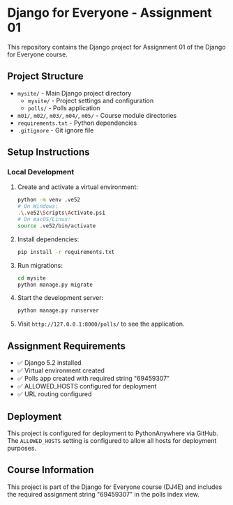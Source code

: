 # Django for Everyone - Assignment 01

This repository contains the Django project for Assignment 01 of the Django for Everyone course.

## Project Structure

- `mysite/` - Main Django project directory
  - `mysite/` - Project settings and configuration
  - `polls/` - Polls application
- `m01/`, `m02/`, `m03/`, `m04/`, `m05/` - Course module directories
- `requirements.txt` - Python dependencies
- `.gitignore` - Git ignore file

## Setup Instructions

### Local Development

1. Create and activate a virtual environment:
   ```bash
   python -m venv .ve52
   # On Windows:
   .\.ve52\Scripts\Activate.ps1
   # On macOS/Linux:
   source .ve52/bin/activate
   ```

2. Install dependencies:
   ```bash
   pip install -r requirements.txt
   ```

3. Run migrations:
   ```bash
   cd mysite
   python manage.py migrate
   ```

4. Start the development server:
   ```bash
   python manage.py runserver
   ```

5. Visit `http://127.0.0.1:8000/polls/` to see the application.

## Assignment Requirements

- ✅ Django 5.2 installed
- ✅ Virtual environment created
- ✅ Polls app created with required string "69459307"
- ✅ ALLOWED_HOSTS configured for deployment
- ✅ URL routing configured

## Deployment

This project is configured for deployment to PythonAnywhere via GitHub. The `ALLOWED_HOSTS` setting is configured to allow all hosts for deployment purposes.

## Course Information

This project is part of the Django for Everyone course (DJ4E) and includes the required assignment string "69459307" in the polls index view.

